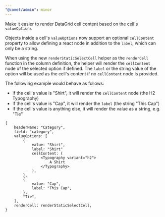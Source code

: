 ```yaml
---
"@comet/admin": minor
---
```


Make it easier to render DataGrid cell content based on the cell's `valueOptions`

Objects inside a cell's `valueOptions` now support an optional `cellContent` property to allow defining a react node in addition to the `label`, which can only be a string.

When using the new `renderStaticSelectCell` helper as the `renderCell` function in the column definition, the helper will render the `cellContent` node of the selected option if defined.
The `label` or the string value of the option will be used as the cell's content if no `cellContent` node is provided.

The following example would behave as follows:

-   If the cell's value is "Shirt", it will render the `cellContent` node (the H2 Typography)
-   If the cell's value is "Cap", it will render the `label` (the string "This Cap")
-   If the cell's value is anything else, it will render the value as a string, e.g. "Tie"

```tsx
{
    headerName: "Category",
    field: "category",
    valueOptions: [
        {
            value: "Shirt",
            label: "Shirt"
            cellContent: (
                <Typography variant="h2">
                    A Shirt
                </Typography>
            ),
        },
        {
            value: "Cap",
            label: "This Cap",
        },
        "Tie",
    ],
    renderCell: renderStaticSelectCell,
}
```
